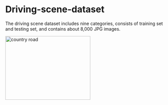 # Driving-scene-dataset
The driving scene dataset includes nine categories, consists of training set and testing set, and contains about 8,000 JPG images.

<img src="https://github.com/Qiu1998/Driving-scene-dataset/blob/master/Examples/Village%20road.jpg" width="267" height="200" alt="country   road"/>
